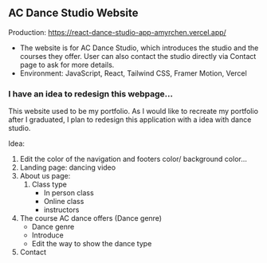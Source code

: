 ## AC Dance Studio Website
Production: https://react-dance-studio-app-amyrchen.vercel.app/
- The website is for AC Dance Studio, which introduces the studio and the courses they offer. User can also contact the studio directly via Contact page to ask for more details.
- Environment: JavaScript, React, Tailwind CSS, Framer Motion, Vercel

### I have an idea to redesign this webpage...
This website used to be my portfolio. As I would like to recreate my portfolio after I graduated, I plan to redesign this application with a idea with dance studio.

Idea:

1. Edit the color of the navigation and footers color/ background color… 
2. Landing page: dancing video
3. About us page:
    1. Class type
        - In person class
        - Online class
        - instructors
4.  The course AC dance offers (Dance genre)
    - Dance genre 
    - Introduce 
    - Edit the way to show the dance type
5. Contact 

